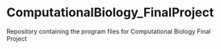 # ComputationalBiology_FinalProject
Repository containing the program files for Computational Biology Final Project

